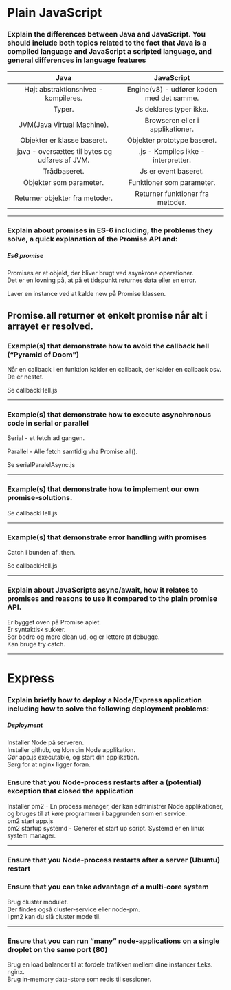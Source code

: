 # Plain JavaScript
### Explain the differences between Java and JavaScript. You should include both topics related to the fact that Java is a compiled language and JavaScript a scripted language, and general differences in language features
| Java | JavaScript |
| :-------------: |:-------------:|
| Højt abstraktionsnivea - kompileres. | Engine(v8) - udfører koden med det samme. |
Typer.  | Js deklares typer ikke.
JVM(Java Virtual Machine).  | Browseren eller i applikationer.
Objekter er klasse baseret.  | Objekter prototype baseret. 
.java - oversættes til bytes og udføres af JVM.  | .js - Kompiles ikke - interpretter.
Trådbaseret.  |  Js er event baseret. 
Objekter som parameter.  | Funktioner som parameter. 
Returner objekter fra metoder.  | Returner funktioner fra metoder.

---

### Explain about promises in ES-6 including, the problems they solve, a quick explanation of the Promise API and:
##### Es6 promise
Promises er et objekt, der bliver brugt ved asynkrone operationer.  
Det er en lovning på, at på et tidspunkt returnes data eller en error.  

Laver en instance ved at kalde new på Promise klassen.  

Promise.all returner et enkelt promise når alt i arrayet er resolved.  
---

### Example(s) that demonstrate how to avoid the callback hell  (“Pyramid of Doom")
Når en callback i en funktion kalder en callback, der kalder en callback osv. De er nestet.  

Se callbackHell.js  

---

### Example(s) that demonstrate how to execute asynchronous code in serial or parallel
Serial - et fetch ad gangen.  

Parallel - Alle fetch samtidig vha Promise.all().  

Se serialParalelAsync.js  

---

### Example(s) that demonstrate how to implement our own promise-solutions.
Se callbackHell.js  

---

### Example(s) that demonstrate error handling with promises
Catch i bunden af .then.  

Se callbackHell.js  

---

### Explain about JavaScripts async/await, how it relates to promises and reasons to use it compared to the plain promise API.
Er bygget oven på Promise apiet.  
Er syntaktisk sukker.  
Ser bedre og mere clean ud, og er lettere at debugge.  
Kan bruge try catch.  

---

# Express
### Explain briefly how to deploy a Node/Express application including how to solve the following deployment problems:
##### Deployment
Installer Node på serveren.  
Installer github, og klon din Node applikation.  
Gør app.js executable, og start din applikation.  
Sørg for at nginx ligger foran.  

### Ensure that you Node-process restarts after a (potential) exception that closed the application
Installer pm2 - En process manager, der kan administrer Node applikationer, og bruges til at køre programmer i baggrunden som en service.  
pm2 start app.js  
pm2 startup systemd - Generer et start up script. Systemd er en linux system manager.  

---

### Ensure that you Node-process restarts after a server (Ubuntu) restart


### Ensure that you can take advantage of a multi-core system
Brug cluster modulet.  
Der findes også cluster-service eller node-pm.  
I pm2 kan du slå cluster mode til. 

---

### Ensure that you can run “many” node-applications on a single droplet on the same port (80)
Brug en load balancer til at fordele trafikken mellem dine instancer f.eks. nginx.  
Brug in-memory data-store som redis til sessioner.  
